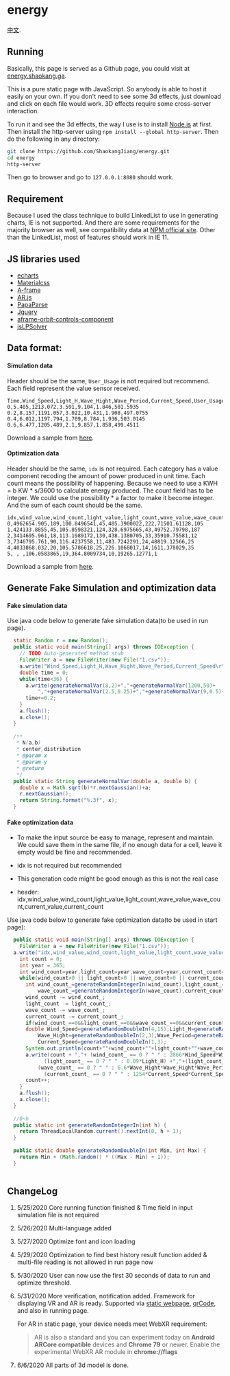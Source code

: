 # energy

[中文](https://github.com/ShaokangJiang/energy/blob/master/README_CN.md).

## Running

Basically, this page is served as a Github page, you could visit at [energy.shaokang.ga](energy.shaokang.ga).

This is a pure static page with JavaScript. So anybody is able to host it easily on your own. If you don't need to see some 3d effects, just download and click on each file would work. 3D effects require some cross-server interaction. 

To run it and see the 3d effects, the way I use is to install [Node.js](https://nodejs.org/en/download/) at first. Then install the http-server using `npm install --global http-server`. Then do the following in any directory:

```bash
git clone https://github.com/ShaokangJiang/energy.git
cd energy
http-server
```

Then go to browser and go to `127.0.0.1:8080` should work.

## Requirement

Because I used the class technique to build LinkedList to use in generating charts, IE is not supported. And there are some requirements for the majority browser as well, see compatibility data at [NPM official site](https://developer.mozilla.org/en-US/docs/Web/JavaScript/Reference/Classes#Browser_compatibility). Other than the LinkedList, most of features should work in IE 11.

## JS libraries used

- [echarts](https://echarts.apache.org/en/index.html)
- [Materialcss](https://materializecss.com/)
- [A-frame](https://aframe.io/)
- [AR.js](https://ar-js-org.github.io/AR.js-Docs/)
- [PapaParse](https://www.papaparse.com/)
- [Jquery](https://jquery.com/)
- [aframe-orbit-controls-component](https://github.com/tizzle/aframe-orbit-controls-component)
- [jsLPSolver](https://github.com/JWally/jsLPSolver)

## Data format:

#### Simulation data

Header should be the same, `User_Usage` is not required but recommend. Each field represent the value sensor received. 

```csv
Time,Wind_Speed,Light_H,Wave_Hight,Wave_Period,Current_Speed,User_Usage
0,5.405,1213.072,3.591,9.104,1.846,501.5935
0.2,8.157,1191.057,3.022,10.431,1.908,497.0755
0.4,6.012,1197.794,1.709,8.784,1.936,503.0145
0.6,6.477,1205.489,2.1,9.857,1.858,499.4511
```

Download a sample from [here]().

#### Optimization data

Header should be the same, `idx` is not required. Each category has a value component recoding the amount of power produced in unit time. Each count means the possibility of happening. Because we need to use a KWH = b KW * s/3600 to calculate energy produced. The count field has to be integer. We could use the possibility * a factor to make it become integer. And the sum of each count should be the same. 

```csv
idx,wind_value,wind_count,light_value,light_count,wave_value,wave_count,current_value,current_count
0,4962654.905,189,100.8496541,45,485.3900022,222,71501.61128,105
1,424133.8855,45,105.8598321,124,328.6975665,43,49752.79798,187
2,3414695.961,18,113.1989172,130,438.1380705,33,35910.75581,12
3,7346795.761,90,116.4237558,11,483.7242291,24,48819.12566,25
4,4033868.032,20,105.5786618,25,226.1068017,14,1611.378029,35
5, , ,106.0583865,19,364.8009734,10,19265.12771,1
```

Download a sample from [here]().

## Generate Fake Simulation and optimization data 

#### Fake simulation data

<!--Analyze data format at here-->

Use java code below to generate fake simulation data(to be used in run page). 

```java
  static Random r = new Random();
  public static void main(String[] args) throws IOException {
    // TODO Auto-generated method stub
    FileWriter a = new FileWriter(new File("1.csv"));
    a.write("Wind_Speed,Light_H,Wave_Hight,Wave_Period,Current_Speed\r\n");
    double time = 0;
    while(time<36) {
      a.write(generateNormalVar(8,2)+","+generateNormalVar(1200,50)+
          ","+generateNormalVar(2.5,0.25)+","+generateNormalVar(9,0.5)+","+generateNormalVar(2,0.5)+"\r\n");
      time+=0.2;
    }
    a.flush();
    a.close();
  }
  
  /**
   * N(a,b)
   * center,distribution
   * @param x
   * @param y
   * @return
   */
  public static String generateNormalVar(double a, double b) {
    double x = Math.sqrt(b)*r.nextGaussian()+a;
    r.nextGaussian();
    return String.format("%.3f", x);
  }
```

#### Fake optimization data

- To make the input source be easy to manage, represent and maintain. We could save them in the same file, if no enough data for a cell, leave it empty would be fine and recommended. 

- idx is not required but recommended

- This generation code might be good enough as this is not the real case
- header: idx,wind_value,wind_count,light_value,light_count,wave_value,wave_count,current_value,current_count

Use java code below to generate fake optimization data(to be used in start page):

```java
  public static void main(String[] args) throws IOException {
    FileWriter a = new FileWriter(new File("1.csv"));
  a.write("idx,wind_value,wind_count,light_value,light_count,wave_value,wave_count,current_value,current_count\r\n");
    int count = 0;
    int year = 365;
    int wind_count=year,light_count=year,wave_count=year,current_count=year;
    while(wind_count>0 || light_count>0 || wave_count>0 || current_count>0 ) {
      int wind_count_=generateRandomIntegerIn(wind_count),light_count_=generateRandomIntegerIn(light_count),
          wave_count_=generateRandomIntegerIn(wave_count),current_count_=generateRandomIntegerIn(current_count);
      wind_count -= wind_count_;
      light_count -= light_count_;
      wave_count -= wave_count_;
      current_count -= current_count_;
      if(wind_count_==0&&light_count_==0&&wave_count_==0&&current_count_==0) continue;
      double Wind_Speed=generateRandomDoubleIn(4,15),Light_H=generateRandomDoubleIn(1100,1300),
          Wave_Hight=generateRandomDoubleIn(2,3),Wave_Period=generateRandomDoubleIn(7,11),
          Current_Speed=generateRandomDoubleIn(1,3);
      System.out.println(count+""+wind_count+""+light_count+""+wave_count+""+current_count+"");
      a.write(count + ","+ (wind_count_ == 0 ? " " : 2866*Wind_Speed*Wind_Speed*Wind_Speed) +","+(wind_count_ == 0 ? " " : wind_count_) +","+
            (light_count_ == 0 ? " " : 0.09*Light_H) +","+(light_count_ == 0 ? " " : light_count_) +","+
          (wave_count_ == 0 ? " " : 6.6*Wave_Hight*Wave_Hight*Wave_Period)+","+(wave_count_ == 0 ? " " : wave_count_)+","+
            (current_count_ == 0 ? " " : 1254*Current_Speed*Current_Speed*Current_Speed )+","+(current_count_ == 0 ? " " : current_count_)+"\r\n");
      count++;
    }
    a.flush();
    a.close();
  }
  
  //0~h
  public static int generateRandomIntegerIn(int h) {
    return ThreadLocalRandom.current().nextInt(0, h + 1);
  }
  
  public static double generateRandomDoubleIn(int Min, int Max) {
    return Min + (Math.random() * ((Max - Min) + 1));
  }
  
```

## ChangeLog

1. 5/25/2020 Core running function finished & Time field in input simulation file is not required	

2. 5/26/2020 Multi-language added

3. 5/27/2020 Optimize font and icon loading

4. 5/29/2020 Optimization to find best history result function added & multi-file reading is not allowed in run page now

5. 5/30/2020 User can now use the first 30 seconds of data to run and optimize threshold.

6. 5/31/2020 More verification, notification added. Framework for displaying VR and AR is ready. Supported via [static webpage](https://energy.shaokang.ga/test.html), [qrCode](https://energy.shaokang.ga/qr.png), and also in running page.

   For AR in static page, your device needs meet WebXR requirement:

   > AR is also a standard and you can experiment today on **Android ARCore compatible** devices and **Chrome 79** or newer.
   > Enable the experimental WebXR AR module in **chrome://flags**

7. 6/6/2020 All parts of 3d model is done.